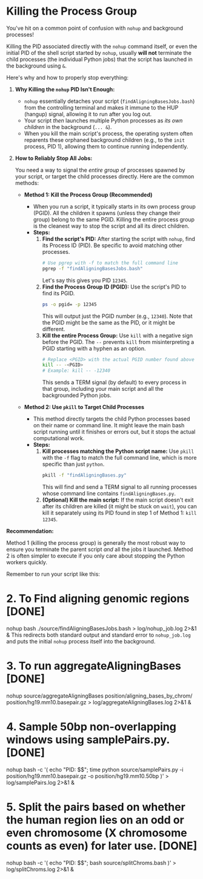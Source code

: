 # Killing the Process Group
You've hit on a common point of confusion with `nohup` and background processes!

Killing the PID associated directly with the `nohup` command itself, or even the initial PID of the shell script started by `nohup`, usually **will not** terminate the child processes (the individual Python jobs) that the script has launched in the background using `&`.

Here's why and how to properly stop everything:

1.  **Why Killing the `nohup` PID Isn't Enough:**
    *   `nohup` essentially detaches your script (`findAligningBasesJobs.bash`) from the controlling terminal and makes it immune to the HUP (hangup) signal, allowing it to run after you log out.
    *   Your script *then* launches multiple Python processes as *its own children* in the background (`... &`).
    *   When you kill the main script's process, the operating system often reparents these orphaned background children (e.g., to the `init` process, PID 1), allowing them to continue running independently.

2.  **How to Reliably Stop All Jobs:**

    You need a way to signal the *entire group* of processes spawned by your script, or target the child processes directly. Here are the common methods:

    *   **Method 1: Kill the Process Group (Recommended)**
        *   When you run a script, it typically starts in its own process group (PGID). All the children it spawns (unless they change their group) belong to the same PGID. Killing the entire process group is the cleanest way to stop the script and all its direct children.
        *   **Steps:**
            1.  **Find the script's PID:** After starting the script with `nohup`, find its Process ID (PID). Be specific to avoid matching other processes.
                ```bash
                # Use pgrep with -f to match the full command line
                pgrep -f "findAligningBasesJobs.bash"
                ```
                Let's say this gives you PID `12345`.
            2.  **Find the Process Group ID (PGID):** Use the script's PID to find its PGID.
                ```bash
                ps -o pgid= -p 12345
                ```
                This will output just the PGID number (e.g., `12340`). Note that the PGID might be the same as the PID, or it might be different.
            3.  **Kill the entire Process Group:** Use `kill` with a negative sign before the PGID. The `--` prevents `kill` from misinterpreting a PGID starting with a hyphen as an option.
                ```bash
                # Replace <PGID> with the actual PGID number found above
                kill -- -<PGID>
                # Example: kill -- -12340
                ```
                This sends a TERM signal (by default) to every process in that group, including your main script and all the backgrounded Python jobs.

    *   **Method 2: Use `pkill` to Target Child Processes**
        *   This method directly targets the child Python processes based on their name or command line. It might leave the main bash script running until it finishes or errors out, but it stops the actual computational work.
        *   **Steps:**
            1.  **Kill processes matching the Python script name:** Use `pkill` with the `-f` flag to match the full command line, which is more specific than just `python`.
                ```bash
                pkill -f "findAligningBases.py"
                ```
                This will find and send a TERM signal to all running processes whose command line contains `findAligningBases.py`.
            2.  **(Optional) Kill the main script:** If the main script doesn't exit after its children are killed (it might be stuck on `wait`), you can kill it separately using its PID found in step 1 of Method 1: `kill 12345`.

**Recommendation:**

Method 1 (killing the process group) is generally the most robust way to ensure you terminate the parent script *and* all the jobs it launched. Method 2 is often simpler to execute if you only care about stopping the Python workers quickly.

Remember to run your script like this:

# 2. To Find aligning genomic regions [DONE]
nohup bash ./source/findAligningBasesJobs.bash > log/nohup_job.log 2>&1 &
This redirects both standard output and standard error to `nohup_job.log` and puts the initial `nohup` process itself into the background.


# 3. To run aggregateAligningBases [DONE]
nohup source/aggregateAligningBases position/aligning_bases_by_chrom/ position/hg19.mm10.basepair.gz > log/aggregateAligningBases.log 2>&1 &

# 4. Sample 50bp non-overlapping windows using samplePairs.py. [DONE]
nohup bash -c '( echo "PID: $$"; time python source/samplePairs.py -i position/hg19.mm10.basepair.gz -o position/hg19.mm10.50bp )' > log/samplePairs.log 2>&1 &

# 5. Split the pairs based on whether the human region lies on an odd or even chromosome (X chromosome counts as even) for later use. [DONE]
nohup bash -c '( echo "PID: $$"; bash source/splitChroms.bash )' > log/splitChroms.log 2>&1 &

